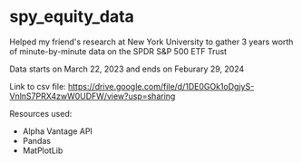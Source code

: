 # spy_equity_data

Helped my friend's research at New York University to gather 3 years worth of minute-by-minute data on the SPDR S&P 500 ETF Trust

Data starts on March 22, 2023 and ends on Feburary 29, 2024

Link to csv file: https://drive.google.com/file/d/1DE0GOk1oDgjyS-VnlnS7PRX4zwW0UDFW/view?usp=sharing

Resources used:
- Alpha Vantage API
- Pandas
- MatPlotLib
